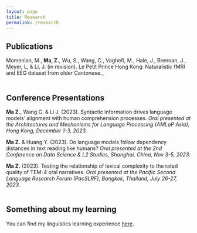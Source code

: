 ```yaml
---
layout: page
title: Research
permalink: /research
---
```


## Publications
Momenian, M., **Ma, Z.**, Wu, S., Wang, C., Vaghefi, M., Hale, J., Brennan, J., Meyer, L, & Li, J. (in revision). Le Petit Prince Hong Kong: Naturalistic fMRI and EEG dataset from older Cantonese._
<br><br>
## Conference Presentations
**Ma Z.**, Wang C. & Li J. (2023). Syntactic information drives language models’ alignment with human comprehension processes. _Oral presented at the Architectures and Mechanisms for Language Processing (AMLaP Asia), Hong Kong, December 1-3, 2023._

**Ma Z.** & Huang Y. (2023). Do language models follow dependency distances in text reading like humans? _Oral presented at the 2nd Conference on Data Science & L2 Studies, Shanghai, China, Nov 3-5, 2023._

**Ma Z.** (2023). Testing the relationship of lexical complexity to the rated quality of TEM-4 oral narratives. _Oral presented at the Pacific Second Language Research Forum (PacSLRF), Bangkok, Thailand, July 26-27, 2023._
<br><br>
## Something about my learning
You can find my linguistics learning experience <a href="https://zhengwuma.github.io/learning.html">here</a>.

